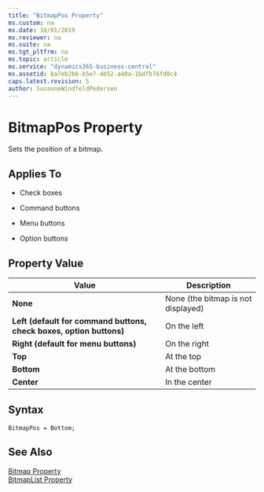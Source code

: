 ```yaml
---
title: "BitmapPos Property"
ms.custom: na
ms.date: 10/01/2019
ms.reviewer: na
ms.suite: na
ms.tgt_pltfrm: na
ms.topic: article
ms.service: "dynamics365-business-central"
ms.assetid: ba7eb2b6-b5e7-4b52-a40a-1bdfb76fd0c4
caps.latest.revision: 5
author: SusanneWindfeldPedersen
---
```


# BitmapPos Property
Sets the position of a bitmap.  
  
## Applies To  
  
- Check boxes  
  
- Command buttons  
  
- Menu buttons  
  
- Option buttons  
  
## Property Value  
  
|**Value**|**Description**|  
|---------------|---------------------|  
|**None**|None \(the bitmap is not displayed\)|  
|**Left (default for command buttons, check boxes, option buttons)**|On the left|  
|**Right (default for menu buttons)**|On the right|  
|**Top**|At the top|  
|**Bottom**|At the bottom|  
|**Center**|In the center|  

## Syntax
```
BitmapPos = Bottom;
```
  
## See Also  
 [Bitmap Property](devenv-bitmap-property.md)   
 [BitmapList Property](devenv-bitmaplist-property.md)